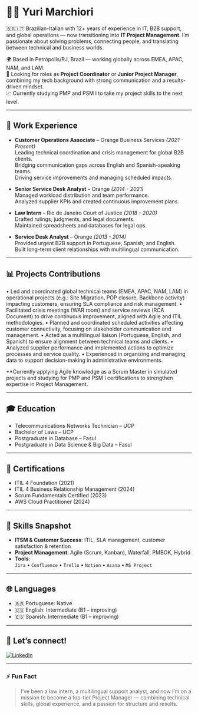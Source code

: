 # 👨‍💻 Yuri Marchiori

🇧🇷🇮🇹 Brazilian-Italian with 12+ years of experience in IT, B2B support, and global operations — now transitioning into **IT Project Management**. I’m passionate about solving problems, connecting people, and translating between technical and business worlds.

🌍 Based in Petrópolis/RJ, Brazil — working globally across EMEA, APAC, NAM, and LAM.  
🎯 Looking for roles as **Project Coordinator** or **Junior Project Manager**, combining my tech background with strong communication and a results-driven mindset.  
📈 Currently studying PMP and PSM I to take my project skills to the next level.

---

## 💼 Work Experience

- **Customer Operations Associate** – Orange Business Services *(2021 - Present)*  
  Leading technical coordination and crisis management for global B2B clients.  
  Bridging communication gaps across English and Spanish-speaking teams.  
  Driving service improvements and managing scheduled impacts.

- **Senior Service Desk Analyst** – Orange *(2014 - 2021)*  
  Managed workload distribution and team performance.  
  Analyzed supplier KPIs and created continuous improvement plans.

- **Law Intern** – Rio de Janeiro Court of Justice *(2018 - 2020)*  
  Drafted rulings, judgments, and legal documents.  
  Maintained spreadsheets and databases for legal ops.

- **Service Desk Analyst** – Orange *(2013 - 2014)*  
  Provided urgent B2B support in Portuguese, Spanish, and English.  
  Built long-term client relationships with multilingual communication.

---

## 📊 Projects Contributions

•	Led and coordinated global technical teams (EMEA, APAC, NAM, LAM) in operational projects (e.g.: Site Migration, POP closure, Backbone activity) impacting customers, ensuring SLA compliance and risk management.
•	Facilitated crisis meetings (WAR room) and service reviews (RCA Document) to drive continuous improvement, aligned with Agile and ITIL methodologies.
•	Planned and coordinated scheduled activities affecting customer connectivity, focusing on stakeholder communication and management.
•	Acted as a multilingual liaison (Portuguese, English, and Spanish) to ensure alignment between technical teams and clients.
•	Analyzed supplier performance and implemented actions to optimize processes and service quality.
•	Experienced in organizing and managing data to support decision-making in administrative environments.

**Currently applying Agile knowledge as a Scrum Master in simulated projects and studying for PMP and PSM I certifications to strengthen expertise in Project Management.

---
## 🎓 Education

- Telecommunications Networks Technician – UCP  
- Bachelor of Laws – UCP  
- Postgraduate in Database – Fasul  
- Postgraduate in Data Science & Big Data – Fasul  

---

## 📜 Certifications


- ITIL 4 Foundation (2021) 
- ITIL 4 Business Relationship Management (2024) 
- Scrum Fundamentals Certified (2023) 
- AWS Cloud Practitioner (2024)  



---

## 🚀 Skills Snapshot

- **ITSM & Customer Success**: ITIL, SLA management, customer satisfaction & retention
- **Project Management**: Agile (Scrum, Kanban), Waterfall, PMBOK, Hybrid
- **Tools**:  
  `Jira` • `Confluence` • `Trello` • `Notion` • `Asana` • `MS Project`

---

## 🌐 Languages

- 🇧🇷 Portuguese: Native  
- 🇺🇸 English: Intermediate (B1 – improving)  
- 🇪🇸 Spanish: Intermediate (B1 – improving)  

---

## 🔗 Let’s connect!

[![LinkedIn](https://img.shields.io/badge/Yuri%20Marchiori-0077B5?style=for-the-badge&logo=linkedin&logoColor=white)](https://www.linkedin.com/in/yurimarchiori)

---

### ⚡ Fun Fact

> I’ve been a law intern, a multilingual support analyst, and now I’m on a mission to become a top-tier Project Manager — combining technical skills, global experience, and a passion for structure and results.



